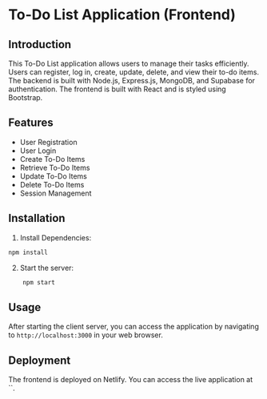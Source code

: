 # To-Do List Application (Frontend)

## Introduction

This To-Do List application allows users to manage their tasks efficiently. Users can register, log in, create, update, delete, and view their to-do items. The backend is built with Node.js, Express.js, MongoDB, and Supabase for authentication. The frontend is built with React and is styled using Bootstrap.

## Features

- User Registration
- User Login
- Create To-Do Items
- Retrieve To-Do Items
- Update To-Do Items
- Delete To-Do Items
- Session Management


## Installation

1. Install Dependencies:
```sh 
npm install
```
2. Start the server:
```sh
    npm start
```

## Usage

After starting the client server, you can access the application by navigating to `http://localhost:3000` in your web browser.

## Deployment

The frontend is deployed on Netlify. You can access the live application at ``.